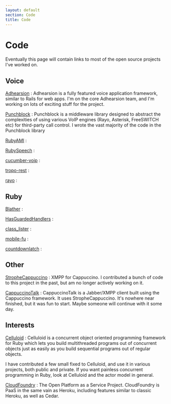 ```yaml
---
layout: default
section: Code
title: Code
---
```


# Code
Eventually this page will contain links to most of the open source projects I've worked on.

## Voice
[Adhearsion](http://adhearsion.com)
: Adhearsion is a fully featured voice application framework, similar to Rails for web apps. I'm on the core Adhearsion team, and I'm working on lots of exciting stuff for the project.

[Punchblock](http://adhearsion.github.com/punchblock)
: Punchblock is a middleware library designed to abstract the complexities of using various VoIP engines (Rayo, Asterisk, FreeSWITCH etc) for third-party call control. I wrote the vast majority of the code in the Punchblock library

[RubyAMI](http://github.com/adhearsion/ruby_ami)
:

[RubySpeech](http://github.com/benlangfeld/ruby_speech)
:

[cucumber-voip](http://github.com/benlangfeld/cucumber-voip)
:

[tropo-rest](http://adhearsion.github.com/punchblock)
:

[rayo](http://rayo.org)
:

## Ruby
[Blather](http://github.com/sprsquish/blather)
:

[HasGuardedHandlers](http://adhearsion.github.com/has-guarded-handlers)
:

[class_lister](http://github.com/benlangfeld/class_lister)
:

[mobile-fu](http://github.com/benlangfeld/mobile-fu)
:

[countdownlatch](http://github.com/benlangfeld/countdownlatch)
:

## Other
[StropheCappuccino](https://github.com/benlangfeld/StropheCappuccino)
: XMPP for Cappuccino. I contributed a bunch of code to this project in the past, but am no longer actively working on it.

[CappuccinoTalk](https://github.com/benlangfeld/CappuccinoTalk)
: CappuccinoTalk is a Jabber/XMPP client built using the Cappuccino framework. It uses StropheCappuccino. It's nowhere near finished, but it was fun to start. Maybe someone will continue with it some day.

## Interests
[Celluloid](http://celluloid.io)
: Celluloid is a concurrent object oriented programming framework for Ruby which lets you build multithreaded programs out of concurrent objects just as easily as you build sequential programs out of regular objects.

I have contributed a few small fixed to Celluloid, and use it in various projects, both public and private. If you want painless concurrent programming in Ruby, look at Celluloid and the actor model in general.

[CloudFoundry](http://cloudfoundry.org)
: The Open Platform as a Service Project. CloudFoundry is PaaS in the same vain as Heroku, including features similar to classic Heroku, as well as Cedar.
